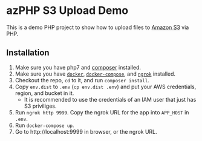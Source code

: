 # azPHP S3 Upload Demo

This is a demo PHP project to show how to upload files to [Amazon S3][s3] via PHP.

## Installation

1. Make sure you have php7 and [composer][] installed.
2. Make sure you have [`docker`][dkr], [`docker-compose`][dkrc], and [`ngrok`][ngrok] installed.
3. Checkout the repo, `cd` to it, and run `composer install`.
4. Copy `env.dist` to `.env` (`cp env.dist .env`) and put your AWS credentials, region, and bucket in it.
    - It is recommended to use the credentials of an IAM user that just has S3 priviliges.
5. Run `ngrok http 9999`. Copy the ngrok URL for the app into `APP_HOST` in `.env`.
6. Run `docker-compose up`.
7. Go to http://localhost:9999 in browser, or the ngrok URL.

[composer]: https://getcomposer.org/
[s3]: https://aws.amazon.com/s3/
[dkr]: https://docs.docker.com/
[dkrc]: https://docs.docker.com/compose/
[ngrok]: https://ngrok.com/
